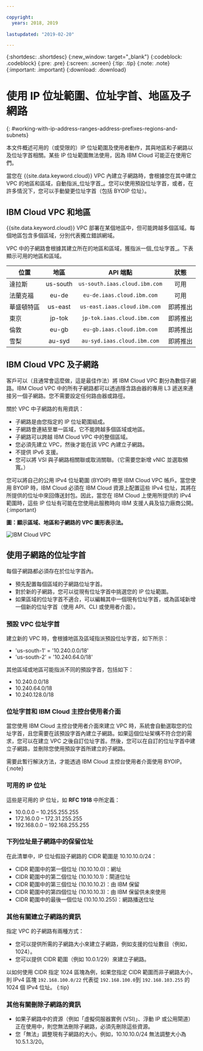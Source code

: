 ```yaml
---

copyright:
  years: 2018, 2019
  
lastupdated: "2019-02-20"

---
```


{:shortdesc: .shortdesc}
{:new_window: target="_blank"}
{:codeblock: .codeblock}
{:pre: .pre}
{:screen: .screen}
{:tip: .tip}
{:note: .note}
{:important: .important}
{:download: .download}

# 使用 IP 位址範圍、位址字首、地區及子網路 
{: #working-with-ip-address-ranges-address-prefixes-regions-and-subnets}

本文件概述可用的（或受限的）IP 位址範圍及使用者動作，其與地區和子網路以及位址字首相關。某些 IP 位址範圍無法使用，因為 IBM Cloud 可能正在使用它們。  

當您在 {{site.data.keyword.cloud}} VPC 內建立子網路時，會根據您在其中建立 VPC 的地區和區域，自動指派_位址字首_。您可以使用預設位址字首，或者，在許多情況下，您可以手動變更位址字首（包括 BYOIP 位址）。 

## IBM Cloud VPC 和地區

{{site.data.keyword.cloud}} VPC 部署在某個地區中，但可能跨越多個區域。每個地區包含多個區域，分別代表獨立錯誤網域。

VPC 中的子網路會根據其建立所在的地區和區域，獲指派一個_位址字首_。下表顯示可用的地區和區域。 

|   位置     | 地區 | API 端點 | 狀態 |
| ------- | :------: | :------: |:------: |
| 達拉斯 | us-south | `us-south.iaas.cloud.ibm.com`| 可用 |
| 法蘭克福 | eu-de | `eu-de.iaas.cloud.ibm.com`| 可用 |
| 華盛頓特區 | us-east | `us-east.iaas.cloud.ibm.com`| 即將推出 |
| 東京 | jp-tok | `jp-tok.iaas.cloud.ibm.com`| 即將推出 |
| 倫敦 | eu-gb | `eu-gb.iaas.cloud.ibm.com`| 即將推出 |
| 雪梨 | au-syd | `au-syd.iaas.cloud.ibm.com`| 即將推出 |

## IBM Cloud VPC 及子網路

客戶可以（且通常會這麼做，這是最佳作法）將 IBM Cloud VPC 劃分為數個子網路。IBM Cloud VPC 中的所有子網路都可以透過隱含路由器的專用 L3 遞送來連接另一個子網路。您不需要設定任何路由器或路徑。 

關於 VPC 中子網路的有用資訊：

* 子網路是由您指定的 IP 位址範圍組成。 
* 子網路會連結至單一區域，它不能跨越多個區域或地區。
* 子網路可以跨越 IBM Cloud VPC 中的整個區域。
* 您必須先建立 VPC，然後才能在該 VPC 內建立子網路。
* 不提供 IPv6 支援。
* 您可以將 VSI 與子網路相關聯或取消關聯。（它需要您新增 vNIC 並選取頻寬。）

您可以將自己的公用 IPv4 位址範圍 (BYOIP) 帶至 IBM Cloud VPC 帳戶。當您使用 BYOIP 時，IBM Cloud 必須在 IBM Cloud 資源上配置這些 IPv4 位址，其將在所提供的位址中來回傳送封包。因此，當您在 IBM Cloud 上使用所提供的 IPv4 範圍時，這些 IP 位址有可能在您使用此服務時向 IBM 支援人員及協力廠商公開。
{:important}

**圖：顯示區域、地區和子網路的 VPC 圖形表示法。**

![IBM Cloud VPC](images/vpc-experience.png)

## 使用子網路的位址字首

每個子網路都必須存在於位址字首內。
 * 預先配置每個區域的子網路位址字首。
 * 對於新的子網路，您可以從現有位址字首中挑選您的 IP 位址範圍。
 * 如果區域的位址字首不適合，可以編輯其中一個現有位址字首，或為區域新增一個新的位址字首（使用 API、CLI 或使用者介面）。
 
### 預設 VPC 位址字首
 
建立新的 VPC 時，會根據地區及區域指派預設位址字首，如下所示：
 
* 'us-south-1' = '10.240.0.0/18'
* 'us-south-2' = '10.240.64.0/18'

其他區域或地區可能指派不同的預設字首，包括如下：
 
 * 10.240.0.0/18
 * 10.240.64.0/18
 * 10.240.128.0/18
 
### 位址字首和 IBM Cloud 主控台使用者介面
 
當您使用 IBM Cloud 主控台使用者介面來建立 VPC 時，系統會自動選取您的位址字首，且您需要在該預設字首內建立子網路。如果這個位址架構不符合您的需求，您可以在建立 VPC 之後自訂位址字首。然後，您可以在自訂的位址字首中建立子網路，並刪除您使用預設字首所建立的子網路。
 
需要此暫行解決方法，才能透過 IBM Cloud 主控台使用者介面使用 BYOIP。
{:note}

### 可用的 IP 位址

這些是可用的 IP 位址，如 **RFC 1918** 中所定義：

 * 10.0.0.0 – 10.255.255.255
 * 172.16.0.0 – 172.31.255.255
 * 192.168.0.0 – 192.168.255.255

### 下列位址是子網路中的保留位址

在此清單中，IP 位址假設子網路的 CIDR 範圍是 10.10.10.0/24：

  * CIDR 範圍中的第一個位址 (10.10.10.0)：網址
  * CIDR 範圍中的第二個位址 (10.10.10.1)：閘道位址
  * CIDR 範圍中的第三個位址 (10.10.10.2)：由 IBM 保留
  * CIDR 範圍中的第四個位址 (10.10.10.3)：由 IBM 保留供未來使用
  * CIDR 範圍中的最後一個位址 (10.10.10.255)：網路播送位址

### 其他有關建立子網路的資訊

指定 VPC 的子網路有兩種方式：
  * 您可以提供所需的子網路大小來建立子網路，例如支援的位址數目（例如，1024）。
  * 您可以提供 CIDR 範圍（例如 10.0.1/29）來建立子網路。
  
以如何使用 CIDR 指定 1024 區塊為例，如果您指定 CIDR 範圍而非子網路大小，則 IPv4 區塊 `192.168.100.0/22` 代表從 `192.168.100.0`到 `192.168.103.255` 的 1024 個 IPv4 位址。
{:tip}

### 其他有關刪除子網路的資訊
  * 如果子網路中的資源（例如「虛擬伺服器實例 (VSI)」、浮動 IP 或公用閘道）正在使用中，則您無法刪除子網路，必須先刪除這些資源。
  * 您「無法」調整現有子網路的大小。例如，10.10.10.0/24 無法調整大小為 10.5.1.3/20。
